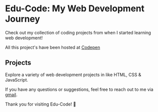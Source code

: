 # Edu-Code: My Web Development Journey

Check out my collection of coding projects from when I started learning web development!

All this project's have been hosted at [Codepen](https://codepen.io/itsabhaybal)

## Projects

Explore a variety of web development projects in like HTML, CSS & JavaScript.

If you have any questions or suggestions, feel free to reach out to me via [gmail](mailto:abhaybalakrishnan977@gmail.com).

Thank you for visiting Edu-Code! 🚀
